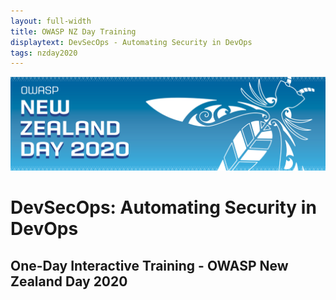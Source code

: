 ```yaml
---
layout: full-width
title: OWASP NZ Day Training
displaytext: DevSecOps - Automating Security in DevOps
tags: nzday2020
---
```


![Conference Web Banner](../../assets/images/Web_Banner-OWASP_NZ_Day_2020.jpg)

# DevSecOps: Automating Security in DevOps

## One-Day Interactive Training - OWASP New Zealand Day 2020

